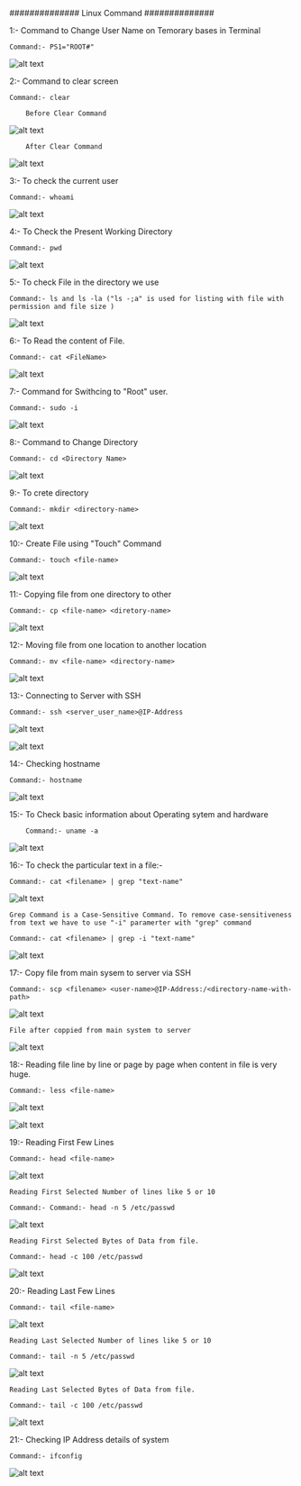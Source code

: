 ############## Linux Command ##############

1:- Command to Change User Name on Temorary bases in Terminal
    
    Command:- PS1="ROOT#"

![alt text](image.png)

2:- Command to clear screen

    Command:- clear

        Before Clear Command

![alt text](image-1.png)

        After Clear Command

![alt text](image-2.png)

3:- To check the current user
   
    Command:- whoami

![alt text](image-3.png)

4:- To Check the Present Working Directory

    Command:- pwd

![alt text](image-4.png)

5:- To check File in the directory we use

    Command:- ls and ls -la ("ls -;a" is used for listing with file with permission and file size )

![alt text](image-5.png)

6:- To Read the content of File.

    Command:- cat <FileName>

![alt text](image-6.png)

7:- Command for Swithcing to "Root" user.

    Command:- sudo -i

![alt text](image-7.png)    

8:- Command to Change Directory

    Command:- cd <Directory Name>
![alt text](image-8.png)

9:- To crete directory 

    Command:- mkdir <directory-name>

![alt text](image-9.png)

10:- Create File using "Touch" Command

    Command:- touch <file-name>

![alt text](image-10.png)

11:- Copying file from one directory to other
    
    Command:- cp <file-name> <diretory-name>

![alt text](image-11.png)

12:- Moving file from one location to another location

    Command:- mv <file-name> <directory-name>

![alt text](image-12.png)

13:- Connecting to Server with SSH

    Command:- ssh <server_user_name>@IP-Address

![alt text](image-13.png)

![alt text](image-14.png)

14:- Checking hostname

    Command:- hostname

![alt text](image-15.png)

15:- To Check basic information about Operating sytem and hardware

        Command:- uname -a

![alt text](image-16.png)

16:- To check the particular text in a file:-

    Command:- cat <filename> | grep "text-name"  

![alt text](image-17.png)

    Grep Command is a Case-Sensitive Command. To remove case-sensitiveness from text we have to use "-i" paramerter with "grep" command

    Command:- cat <filename> | grep -i "text-name"  

![alt text](image-18.png)

17:- Copy file from main sysem to server via SSH

    Command:- scp <filename> <user-name>@IP-Address:/<directory-name-with-path>

![alt text](image-19.png)

    File after coppied from main system to server

![alt text](image-20.png)

18:- Reading file line by line or page by page when content in file is very huge.

    Command:- less <file-name>

![alt text](image-22.png)

![alt text](image-23.png)

19:- Reading First Few Lines

    Command:- head <file-name>

![alt text](image-24.png)

    Reading First Selected Number of lines like 5 or 10

    Command:- Command:- head -n 5 /etc/passwd

![alt text](image-26.png)

    Reading First Selected Bytes of Data from file.

    Command:- head -c 100 /etc/passwd

![alt text](image-27.png)  

20:- Reading Last Few Lines

    Command:- tail <file-name>

![alt text](image-28.png)

    Reading Last Selected Number of lines like 5 or 10

    Command:- tail -n 5 /etc/passwd

![alt text](image-29.png)

    Reading Last Selected Bytes of Data from file.

    Command:- tail -c 100 /etc/passwd

![alt text](image-30.png)

21:- Checking IP Address details of system

    Command:- ifconfig

![alt text](image-31.png)


